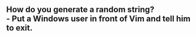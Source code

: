 ## How do you generate a random string?</br>- Put a Windows user in front of Vim and tell him to exit.